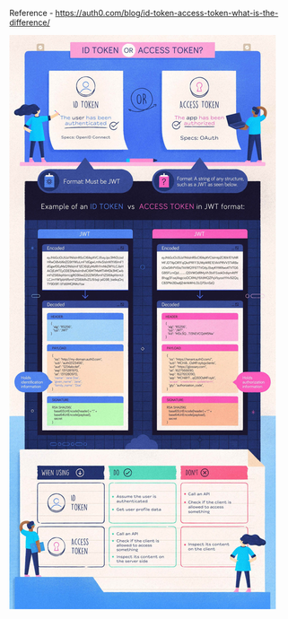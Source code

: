 Reference - https://auth0.com/blog/id-token-access-token-what-is-the-difference/



![alt text](id-token-vs-access-token.jpg "id token vs access token") 
